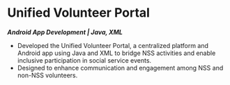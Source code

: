 # Unified Volunteer Portal
***Android App Development | Java, XML***

- Developed the Unified Volunteer Portal, a centralized platform and Android app using Java and XML to bridge NSS activities and enable inclusive participation in social service events.
- Designed to enhance communication and engagement among NSS and non-NSS volunteers.
